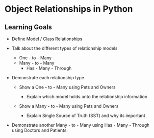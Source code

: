 # Object Relationships in Python

## Learning Goals

- Define Model / Class Relationships

- Talk about the different types of relationship models

    - One - to - Many
    - Many - to - Many
        - Has - Many - Through

- Demonstrate each relationship type

    - Show a One - to - Many using Pets and Owners
        - Explain which model holds onto the relationship information

    - Show a Many - to - Many using Pets and Owners
        - Explain Single Source of Truth (SST) and why its important


- Demonstrate another Many - to - Many using Has - Many - Through using Doctors and Patients.
